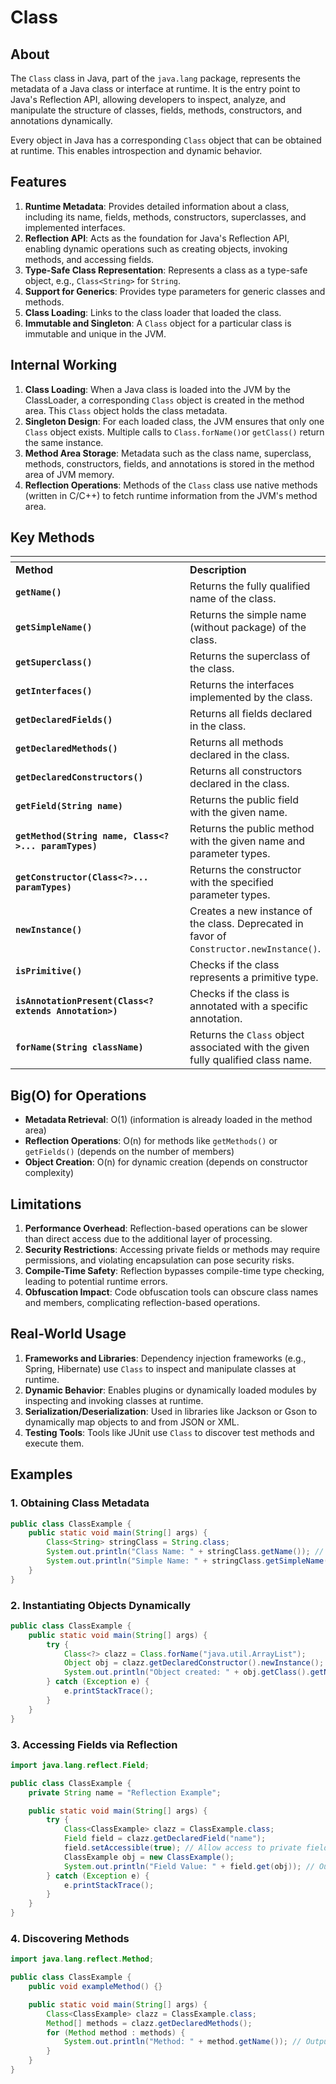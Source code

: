 # Class

## **About**

The `Class` class in Java, part of the `java.lang` package, represents the metadata of a Java class or interface at runtime. It is the entry point to Java's Reflection API, allowing developers to inspect, analyze, and manipulate the structure of classes, fields, methods, constructors, and annotations dynamically.

Every object in Java has a corresponding `Class` object that can be obtained at runtime. This enables introspection and dynamic behavior.

## **Features**

1. **Runtime Metadata**: Provides detailed information about a class, including its name, fields, methods, constructors, superclasses, and implemented interfaces.
2. **Reflection API**: Acts as the foundation for Java's Reflection API, enabling dynamic operations such as creating objects, invoking methods, and accessing fields.
3. **Type-Safe Class Representation**: Represents a class as a type-safe object, e.g., `Class<String>` for `String`.
4. **Support for Generics**: Provides type parameters for generic classes and methods.
5. **Class Loading**: Links to the class loader that loaded the class.
6. **Immutable and Singleton**: A `Class` object for a particular class is immutable and unique in the JVM.

## **Internal Working**

1. **Class Loading**: When a Java class is loaded into the JVM by the ClassLoader, a corresponding `Class` object is created in the method area. This `Class` object holds the class metadata.
2. **Singleton Design**: For each loaded class, the JVM ensures that only one `Class` object exists. Multiple calls to `Class.forName()`or `getClass()` return the same instance.
3. **Method Area Storage**: Metadata such as the class name, superclass, methods, constructors, fields, and annotations is stored in the method area of JVM memory.
4. **Reflection Operations**: Methods of the `Class` class use native methods (written in C/C++) to fetch runtime information from the JVM's method area.

## **Key Methods**

<table data-header-hidden data-full-width="true"><thead><tr><th width="406"></th><th></th></tr></thead><tbody><tr><td><strong>Method</strong></td><td><strong>Description</strong></td></tr><tr><td><strong><code>getName()</code></strong></td><td>Returns the fully qualified name of the class.</td></tr><tr><td><strong><code>getSimpleName()</code></strong></td><td>Returns the simple name (without package) of the class.</td></tr><tr><td><strong><code>getSuperclass()</code></strong></td><td>Returns the superclass of the class.</td></tr><tr><td><strong><code>getInterfaces()</code></strong></td><td>Returns the interfaces implemented by the class.</td></tr><tr><td><strong><code>getDeclaredFields()</code></strong></td><td>Returns all fields declared in the class.</td></tr><tr><td><strong><code>getDeclaredMethods()</code></strong></td><td>Returns all methods declared in the class.</td></tr><tr><td><strong><code>getDeclaredConstructors()</code></strong></td><td>Returns all constructors declared in the class.</td></tr><tr><td><strong><code>getField(String name)</code></strong></td><td>Returns the public field with the given name.</td></tr><tr><td><strong><code>getMethod(String name, Class&#x3C;?>... paramTypes)</code></strong></td><td>Returns the public method with the given name and parameter types.</td></tr><tr><td><strong><code>getConstructor(Class&#x3C;?>... paramTypes)</code></strong></td><td>Returns the constructor with the specified parameter types.</td></tr><tr><td><strong><code>newInstance()</code></strong></td><td>Creates a new instance of the class. Deprecated in favor of <code>Constructor.newInstance()</code>.</td></tr><tr><td><strong><code>isPrimitive()</code></strong></td><td>Checks if the class represents a primitive type.</td></tr><tr><td><strong><code>isAnnotationPresent(Class&#x3C;? extends Annotation>)</code></strong></td><td>Checks if the class is annotated with a specific annotation.</td></tr><tr><td><strong><code>forName(String className)</code></strong></td><td>Returns the <code>Class</code> object associated with the given fully qualified class name.</td></tr></tbody></table>

## **Big(O) for Operations**

* **Metadata Retrieval**: O(1) (information is already loaded in the method area)
* **Reflection Operations**: O(n) for methods like `getMethods()` or `getFields()` (depends on the number of members)
* **Object Creation**: O(n) for dynamic creation (depends on constructor complexity)

## **Limitations**

1. **Performance Overhead**: Reflection-based operations can be slower than direct access due to the additional layer of processing.
2. **Security Restrictions**: Accessing private fields or methods may require permissions, and violating encapsulation can pose security risks.
3. **Compile-Time Safety**: Reflection bypasses compile-time type checking, leading to potential runtime errors.
4. **Obfuscation Impact**: Code obfuscation tools can obscure class names and members, complicating reflection-based operations.

## **Real-World Usage**

1. **Frameworks and Libraries**: Dependency injection frameworks (e.g., Spring, Hibernate) use `Class` to inspect and manipulate classes at runtime.
2. **Dynamic Behavior**: Enables plugins or dynamically loaded modules by inspecting and invoking classes at runtime.
3. **Serialization/Deserialization**: Used in libraries like Jackson or Gson to dynamically map objects to and from JSON or XML.
4. **Testing Tools**: Tools like JUnit use `Class` to discover test methods and execute them.

## **Examples**

### **1. Obtaining Class Metadata**

```java
public class ClassExample {
    public static void main(String[] args) {
        Class<String> stringClass = String.class;
        System.out.println("Class Name: " + stringClass.getName()); // Output: Class Name: java.lang.String
        System.out.println("Simple Name: " + stringClass.getSimpleName()); // Output: Simple Name: String
    }
}
```

### **2. Instantiating Objects Dynamically**

```java
public class ClassExample {
    public static void main(String[] args) {
        try {
            Class<?> clazz = Class.forName("java.util.ArrayList");
            Object obj = clazz.getDeclaredConstructor().newInstance();
            System.out.println("Object created: " + obj.getClass().getName()); // Output: Object created: java.util.ArrayList
        } catch (Exception e) {
            e.printStackTrace();
        }
    }
}
```

### **3. Accessing Fields via Reflection**

```java
import java.lang.reflect.Field;

public class ClassExample {
    private String name = "Reflection Example";

    public static void main(String[] args) {
        try {
            Class<ClassExample> clazz = ClassExample.class;
            Field field = clazz.getDeclaredField("name");
            field.setAccessible(true); // Allow access to private field
            ClassExample obj = new ClassExample();
            System.out.println("Field Value: " + field.get(obj)); // Output: Field Value: Reflection Example
        } catch (Exception e) {
            e.printStackTrace();
        }
    }
}
```

### **4. Discovering Methods**

```java
import java.lang.reflect.Method;

public class ClassExample {
    public void exampleMethod() {}

    public static void main(String[] args) {
        Class<ClassExample> clazz = ClassExample.class;
        Method[] methods = clazz.getDeclaredMethods();
        for (Method method : methods) {
            System.out.println("Method: " + method.getName()); // Output: Method: exampleMethod
        }
    }
}
```
